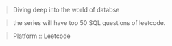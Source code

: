 >Diving deep into the world of databse

>the series will have top 50 SQL questions of leetcode.

>Platform :: Leetcode

